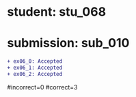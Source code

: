 # student: stu_068
# submission: sub_010

```diff
+ ex06_0: Accepted
+ ex06_1: Accepted
+ ex06_2: Accepted
```
#incorrect=0
#correct=3
